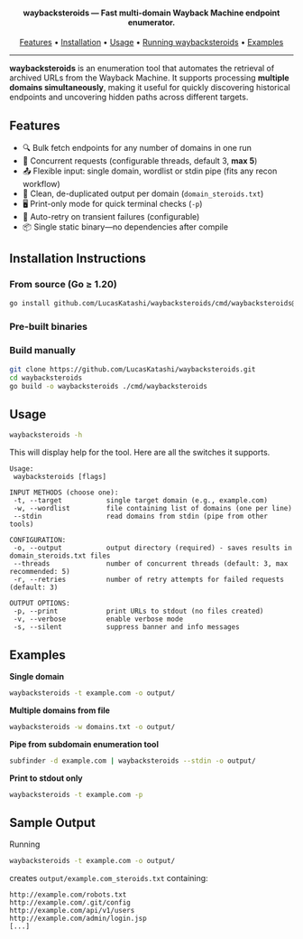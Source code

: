 <h4 align="center"><b>waybacksteroids</b> — Fast multi-domain Wayback Machine endpoint enumerator.</h4>

<p align="center">
  <a href="#features">Features</a> •
  <a href="#installation-instructions">Installation</a> •
  <a href="#usage">Usage</a> •
  <a href="#running-waybacksteroids">Running waybacksteroids</a> •
  <a href="#examples">Examples</a>
</p>

---

**waybacksteroids** is an enumeration tool that automates the retrieval of archived URLs from the Wayback Machine. It supports processing **multiple domains simultaneously**, making it useful for quickly discovering historical endpoints and uncovering hidden paths across different targets.

## Features
- 🔍 Bulk fetch endpoints for any number of domains in one run  
- 🚀 Concurrent requests (configurable threads, default 3, **max 5**)  
- 📤 Flexible input: single domain, wordlist or stdin pipe (fits any recon workflow)  
- 🎯 Clean, de-duplicated output per domain (`domain_steroids.txt`)  
- 🖥️  Print-only mode for quick terminal checks (`-p`)  
- 🔁  Auto-retry on transient failures (configurable)  
- 📦  Single static binary—no dependencies after compile

## Installation Instructions

### From source (Go ≥ 1.20)
```sh
go install github.com/LucasKatashi/waybacksteroids/cmd/waybacksteroids@latest
```

### Pre-built binaries

### Build manually
```sh
git clone https://github.com/LucasKatashi/waybacksteroids.git
cd waybacksteroids
go build -o waybacksteroids ./cmd/waybacksteroids
```

## Usage
```sh
waybacksteroids -h
```

This will display help for the tool. Here are all the switches it supports.
```console
Usage:
 waybacksteroids [flags]

INPUT METHODS (choose one):
 -t, --target           single target domain (e.g., example.com)
 -w, --wordlist         file containing list of domains (one per line)
 --stdin                read domains from stdin (pipe from other tools)

CONFIGURATION:
 -o, --output           output directory (required) - saves results in domain_steroids.txt files
 --threads              number of concurrent threads (default: 3, max recommended: 5)
 -r, --retries          number of retry attempts for failed requests (default: 3)

OUTPUT OPTIONS:
 -p, --print            print URLs to stdout (no files created)
 -v, --verbose          enable verbose mode
 -s, --silent           suppress banner and info messages
```

## Examples

**Single domain**  
```sh
waybacksteroids -t example.com -o output/
```

**Multiple domains from file**  
```sh
waybacksteroids -w domains.txt -o output/
```

**Pipe from subdomain enumeration tool**  
```sh
subfinder -d example.com | waybacksteroids --stdin -o output/
```

**Print to stdout only**  
```sh
waybacksteroids -t example.com -p
```

## Sample Output
Running  
```sh
waybacksteroids -t example.com -o output/
```
creates `output/example.com_steroids.txt` containing:
```
http://example.com/robots.txt
http://example.com/.git/config
http://example.com/api/v1/users
http://example.com/admin/login.jsp
[...]
```
